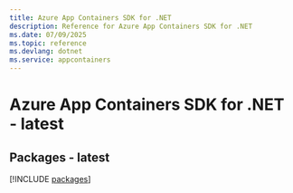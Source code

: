 ```yaml
---
title: Azure App Containers SDK for .NET
description: Reference for Azure App Containers SDK for .NET
ms.date: 07/09/2025
ms.topic: reference
ms.devlang: dotnet
ms.service: appcontainers
---
```

# Azure App Containers SDK for .NET - latest
## Packages - latest
[!INCLUDE [packages](app-containers-index.md)]